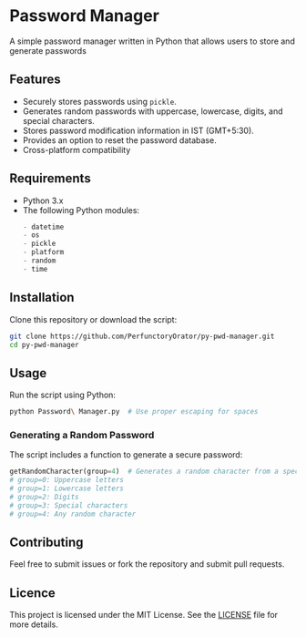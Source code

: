 # Password Manager

A simple password manager written in Python that allows users to store and generate passwords

## Features
- Securely stores passwords using `pickle`.
- Generates random passwords with uppercase, lowercase, digits, and special characters.
- Stores password modification information in IST (GMT+5:30).
- Provides an option to reset the password database.
- Cross-platform compatibility

## Requirements
- Python 3.x
- The following Python modules:
  ```python
  - datetime
  - os
  - pickle
  - platform
  - random
  - time
  ```

## Installation
Clone this repository or download the script:

```bash
git clone https://github.com/PerfunctoryOrator/py-pwd-manager.git
cd py-pwd-manager
```

## Usage
Run the script using Python:

```bash
python Password\ Manager.py  # Use proper escaping for spaces
```

### Generating a Random Password
The script includes a function to generate a secure password:
```python
getRandomCharacter(group=4)  # Generates a random character from a specified group
# group=0: Uppercase letters
# group=1: Lowercase letters
# group=2: Digits
# group=3: Special characters
# group=4: Any random character
```

## Contributing
Feel free to submit issues or fork the repository and submit pull requests.

## Licence
This project is licensed under the MIT License. See the [LICENSE](https://github.com/PerfunctoryOrator/py-pwd-manager/blob/main/LICENSE) file for more details.
